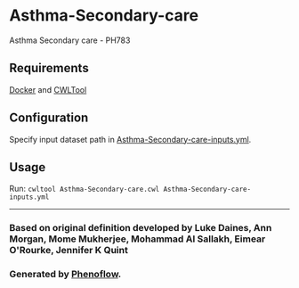 # Asthma-Secondary-care

Asthma Secondary care - PH783

## Requirements

[Docker](https://docs.docker.com/install/) and [CWLTool](https://github.com/common-workflow-language/cwltool#install)

## Configuration

Specify input dataset path in [Asthma-Secondary-care-inputs.yml](Asthma-Secondary-care-inputs.yml).

## Usage

Run: `cwltool Asthma-Secondary-care.cwl Asthma-Secondary-care-inputs.yml`

***

### Based on original definition developed by Luke Daines, Ann Morgan, Mome Mukherjee, Mohammad Al Sallakh, Eimear O'Rourke, Jennifer K Quint
### Generated by [Phenoflow](https://kclhi.org/phenoflow).
